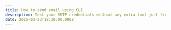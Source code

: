 ```yaml
---
title: How to send email using CLI
description: Test your SMTP credentials without any extra tool just from your CLI
date: 2025-03-23T18:30:00.000Z
---
```


